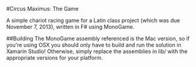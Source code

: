 #Circus Maximus: The Game

A simple chariot racing game for a Latin class project (which was due November 7, 2013), written in F# using MonoGame.

##Building
The MonoGame assembly referenced is the Mac version, so if you're using OSX you should only have to build and run the solution in Xamarin Studio! Otherwise, simply replace the assemblies in lib/ with the appropriate versions for your platform.